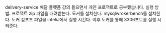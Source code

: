 delivery-service 배달 플랫폼 강의 들으면서 개인 프로잭트로 공부했습니다.
실행 방법.
프로잭트 zip 파일을 내려받는다.
도커를 설치한다.
mysqlwrokerbench를 설치한다.
도커 컴포즈 파일을 inteliJ에서 실행 시킨다.
이후 도커를 통해 3306포트를 실행 시켜준다.
